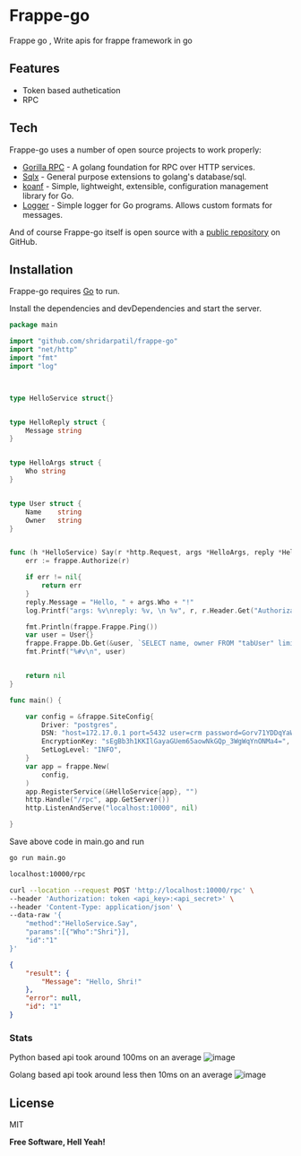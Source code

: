 # Frappe-go


Frappe go ,
Write apis for frappe framework in go

## Features

- Token based authetication
- RPC

## Tech

Frappe-go uses a number of open source projects to work properly:

- [Gorilla RPC](https://github.com/gorilla/rpc) - A golang foundation for RPC over HTTP services.
- [Sqlx](https://github.com/jmoiron/sqlx) - General purpose extensions to golang's database/sql.
- [koanf](https://github.com/knadh/koanf) - Simple, lightweight, extensible, configuration management library for Go.
- [Logger](https://github.com/apsdehal/go-logger) - Simple logger for Go programs. Allows custom formats for messages.

And of course Frappe-go itself is open source with a [public repository][dill]
 on GitHub.

## Installation

Frappe-go requires [Go](https://go.dev/doc/install) to run.

Install the dependencies and devDependencies and start the server.

```go
package main

import "github.com/shridarpatil/frappe-go"
import "net/http"
import "fmt"
import "log"



type HelloService struct{}


type HelloReply struct {
	Message string
}


type HelloArgs struct {
	Who string
}


type User struct {
	Name 	string
	Owner	string
}


func (h *HelloService) Say(r *http.Request, args *HelloArgs, reply *HelloReply) error {
	err := frappe.Authorize(r)

	if err != nil{
		return err
	}
	reply.Message = "Hello, " + args.Who + "!"
	log.Printf("args: %v\nreply: %v, \n %v", r, r.Header.Get("Authorization"), frappe.Frappe)

	fmt.Println(frappe.Frappe.Ping())
	var user = User{}
	frappe.Frappe.Db.Get(&user, `SELECT name, owner FROM "tabUser" limit 1 `)
	fmt.Printf("%#v\n", user)


	return nil
}

func main() {

	var config = &frappe.SiteConfig{
		Driver: "postgres",
		DSN: "host=172.17.0.1 port=5432 user=crm password=Gorv71YDDqYaW0kl dbname=crm sslmode=disable",
		EncryptionKey: "sEgBb3h1KKIlGayaGUem65aowNkGQp_3WgWqYnONMa4=",
		SetLogLevel: "INFO",
	}
	var app = frappe.New(
		config,
	)
	app.RegisterService(&HelloService{app}, "")
	http.Handle("/rpc", app.GetServer())
	http.ListenAndServe("localhost:10000", nil)

}
```
Save above code in main.go and run 

```sh
go run main.go
```

```sh
localhost:10000/rpc
```

```sh
curl --location --request POST 'http://localhost:10000/rpc' \
--header 'Authorization: token <api_key>:<api_secret>' \
--header 'Content-Type: application/json' \
--data-raw '{
    "method":"HelloService.Say",
    "params":[{"Who":"Shri"}],
    "id":"1"
}'
```

```json
{
    "result": {
        "Message": "Hello, Shri!"
    },
    "error": null,
    "id": "1"
}
```

### Stats

Python based api took around 100ms on an average 
![image](https://user-images.githubusercontent.com/11792643/186417332-e9db9270-032b-4adb-bdc3-95add5fe1c84.png)


Golang based api took around less then 10ms on an average
![image](https://user-images.githubusercontent.com/11792643/186417563-21cd8c20-f379-4cc6-b608-794ee7ec746c.png)

## License

MIT

**Free Software, Hell Yeah!**

[//]: # (These are reference links used in the body of this note and get stripped out when the markdown processor does its job. There is no need to format nicely because it shouldn't be seen. Thanks SO - http://stackoverflow.com/questions/4823468/store-comments-in-markdown-syntax)

   [dill]: <https://github.com/shridarpatil/frappe-go>
   [git-repo-url]: <https://github.com/shridarpatil/frappe-go.git>
